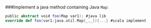 ###Implement a java method containing Java `Map`:

```scala
public abstract void foo(Map var1); #java lib
override def foo(var1:java.util.Map[_,_]){...} #scala implement 
```
